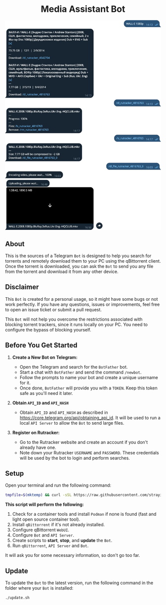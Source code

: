 <h1 align="center">Media Assistant Bot</h1>

<p align="center">
<img alt="example" src="./static/logo.webp" width="768" />
</p>

## About

This is the sources of a Telegram `Bot` is designed to help you search for torrents and remotely download them to your PC using the qBittorrent client. Once the torrent is downloaded, you can ask the `Bot` to send you any file from the torrent and download it from any other device.

## Disclaimer

This `Bot` is created for a personal usage, so it might have some bugs or not work perfectly. If you have any questions, issues or improvements, feel free to open an issue ticket or submit a pull request.

This `Bot` will not help you overcome the restrictions associated with blocking torrent trackers, since it runs locally on your PC. You need to configure the bypass of blocking yourself.

## Before You Get Started

1. **Create a New Bot on Telegram:**

   - Open the Telegram and search for the `BotFather` bot.
   - Start a chat with `BotFather` and send the command `/newbot`.
   - Follow the prompts to name your bot and create a unique username for it.
   - Once done, `BotFather` will provide you with a `TOKEN`. Keep this token safe as you'll need it later.

2. **Obtain `API_ID` and `API_HASH`**

   - Obtain `API_ID` and `API_HASH` as described in https://core.telegram.org/api/obtaining_api_id. It will be used to run a local `API Server` to allow the `Bot` to send large files.

3. **Register on Rutracker:**

   - Go to the Rutracker website and create an account if you don't already have one.
   - Note down your Rutracker `USERNAME` and `PASSWORD`. These credentials will be used by the bot to login and perform searches.

## Setup

Open your terminal and run the following command:

```bash
tmpfile=$(mktemp) && curl -sSL https://raw.githubusercontent.com/strayiker/smart-home-media-assistant-telegram-bot/refs/heads/main/scripts/setup.sh -o $tmpfile && chmod +x $tmpfile && bash -i $tmpfile && rm $tmpfile
```

**This script will perform the following:**

1.  Check for a container tools and install `Podman` if none is found (fast and light open source container tool).
2.  Install `qBittorrent` if it's not already installed.
3.  Configure qBittorrent `WebUI`.
4.  Configure `Bot` and `API Server`.
5.  Create scripts to **start**, **stop**, and **update** the `Bot`.
6.  Run `qBittorrent`, `API Server` and `Bot`.

It will ask you for some necessary information, so don't go too far.

## Update

To update the `Bot` to the latest version, run the following command in the folder where your `Bot` is installed:

```bash
./update.sh
```
